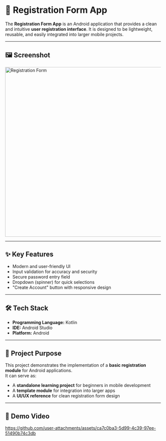 # 📱 Registration Form App  

The **Registration Form App** is an Android application that provides a clean and intuitive **user registration interface**. It is designed to be lightweight, reusable, and easily integrated into larger mobile projects.  

---

## 🖼️ Screenshot  
<img width="663" height="548" alt="Registration Form" src="https://github.com/user-attachments/assets/446f64a2-97bd-4d50-9469-b24c0b2d0a9c" />

---

## ✨ Key Features  
- Modern and user-friendly UI  
- Input validation for accuracy and security  
- Secure password entry field  
- Dropdown (spinner) for quick selections  
- "Create Account" button with responsive design  

---

## 🛠️ Tech Stack  
- **Programming Language:** Kotlin  
- **IDE:** Android Studio  
- **Platform:** Android  

---

## 📌 Project Purpose  
This project demonstrates the implementation of a **basic registration module** for Android applications.  
It can serve as:  
- A **standalone learning project** for beginners in mobile development  
- A **template module** for integration into larger apps  
- A **UI/UX reference** for clean registration form design  

---

## 🎥 Demo Video  

https://github.com/user-attachments/assets/ca7c0ba3-5d99-4c39-97ee-51490b74c3db


